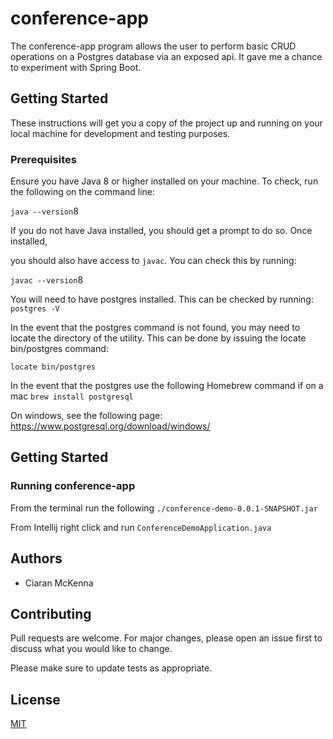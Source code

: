 # conference-app

The conference-app program allows the user to perform basic CRUD operations on
a Postgres database via an exposed api. It gave me a chance to experiment with Spring Boot.

Getting Started
---------------

These instructions will get you a copy of the project up and running on
your local machine for development and testing purposes.

### Prerequisites

Ensure you have Java 8 or higher installed on your machine. To check,
run the following on the command line:

`java --version`8

If you do not have Java installed, you should get a prompt to do so.
Once installed,

you should also have access to `javac`. You can check this by running:

`javac --version`8

You will need to have postgres installed. This can be checked by running:
`postgres -V`

In the event that the postgres command is not found, you may need to locate the directory of the utility. 
This can be done by issuing the locate bin/postgres command:

`locate bin/postgres`

In the event that the postgres use the following Homebrew command if on a mac
`brew install postgresql`

On windows, see the following page: https://www.postgresql.org/download/windows/

Getting Started
---------------

### Running conference-app

From the terminal run the following `./conference-demo-0.0.1-SNAPSHOT.jar`

From Intellij right click and run `ConferenceDemoApplication.java` 

Authors
-------

-   Ciaran McKenna

Contributing
------------

Pull requests are welcome. For major changes, please open an issue first
to discuss what you would like to change.

Please make sure to update tests as appropriate.

License
-------

[MIT](https://choosealicense.com/licenses/mit/)
